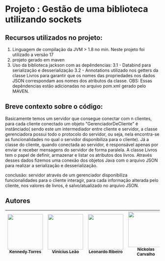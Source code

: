 # Projeto : Gestão de uma biblioteca utilizando sockets

## Recursos utilizados no projeto:
1. Linguagem de compilação da JVM > 1.8 no mín. Neste projeto foi utilizado a versão 17
2. projeto gerado em maven
3. Uso da biblioteca jackson com as depêndencias:
   3.1 - Databind para serialização e desserialização
   3.2 - Annotations utilizado nos getters da classe Livros para garantir que os nomes das propriedades nos dados JSON correspondam aos nomes dos atributos da classe.
   OBS: Essas depêndencias estão adicionadas no arquivo pom.xml gerado pelo MAVEN.

## Breve contexto sobre o código:
   Basicamente temos um servidor que consegue conectar com n clientes, para cada cliente conectado um objeto "GerenciadorDeCliente" é instânciado( sendo este um intermediador entre cliente e servidor, a classe gerenciadora possui todo o protocolo do servidor, ou seja, nela encontra-se as funcionalidades no qual o servidor disponibiliza para o cliente).
   Já a classe do cliente, quando conectada ao servidor, é responsável apenas por enviar e receber mensagens do servidor de forma paralela.
   A classe Livros tem o papel de definir, armazenar e listar os atributos dos livros. Através desses dados fizemos uma conexão dos objetos Java com o arquivo JSON para realizar a serialização e desserialização.
    
conclusão: servidor através de um gerenciador disponibiliza funcionalidades para o cliente interagir, para cada informação alterada pelo cliente, nos valores de livros, é salvo/atualizado no arquivo JSON.



## Autores

| [<img src="https://avatars.githubusercontent.com/u/128331199?v=4" width=115><br><sub>Kennedy Torres</sub>](https://github.com/Kennedy-Torres) |[<img src="https://avatars.githubusercontent.com/u/111468790?v=4" width=115><br><sub>Vinícius Leão</sub>](https://github.com/Viniciusleao99) |[<img src="https://avatars.githubusercontent.com/u/111469440?v=4" width=115><br><sub>Leonardo Ribeiro</sub>](https://github.com/Leoribeiro61) |[<img src="https://avatars.githubusercontent.com/u/158603640?v=4" width=115><br><sub>Nickolas Carvalho</sub>](https://github.com/Nickolaaas) |[<img src="https://avatars.githubusercontent.com/u/98848966?v=4" width=115><br><sub>Bruno Alves</sub>](https://github.com/motherlode777) |
| :---: | :---: | :---: | :---: | :---: |
